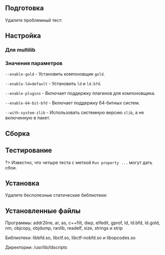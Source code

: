 <pkg :name="'binutils'" instsize showsbu2></pkg>

## Подготовка

Удалите проблемный тест:

<package-script :package="'binutils'" :type="'prepare'"></package-script>

## Настройка

<package-script :package="'binutils'" :type="'configure'"></package-script>


### Для multilib

<package-script :package="'binutils'" :type="'multi_configure'"></package-script>

### Значения параметров

`--enable-gold` - Установить компоновщик `gold`.

`--enable-ld=default` - Установить `ld` и `ld.bfd`.

`--enable-plugins` - Включает поддержку плагинов для компоновщика.

`--enable-64-bit-bfd` - Включает поддержку 64-битных систем.

`--with-system-zlib` - Использовать системную версию `zlib`, а не включенную в пакет.

## Сборка
<package-script :package="'binutils'" :type="'build'"></package-script>
## Тестирование

<package-script :package="'binutils'" :type="'test'"></package-script>

?> Известно, что четыре теста с меткой `Run property ...` могут дать сбои.

## Установка

<package-script :package="'binutils'" :type="'install'"></package-script>
 
Удалите бесполезные статические библиотеки:

<package-script :package="'binutils'" :type="'postinstall'"></package-script>

## Установленные файлы

Программы: addr2line, ar, as, c++filt, dwp, elfedit, gprof, ld, ld.bfd, ld.gold, nm, objcopy, objdump, ranlib, readelf, size, strings и strip

Библиотеки: libbfd.so, libctf.so, libctf-nobfd.so и libopcodes.so

Директории: /usr/lib/ldscripts

<script>
	new Vue({ el: '#main' })
</script> 
